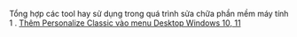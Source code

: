 Tổng hợp các tool hay sử dụng trong quá trình sửa chữa phần mềm máy tính
1 . [Thêm Personalize Classic vào menu Desktop Windows 10, 11]([url](https://github.com/upastork/registry_trick/blob/main/Personalize%20Classic%20Menu%20For%20Windows%2010%2C%2011.reg)https://github.com/upastork/registry_trick/blob/main/Personalize%20Classic%20Menu%20For%20Windows%2010%2C%2011.reg)
